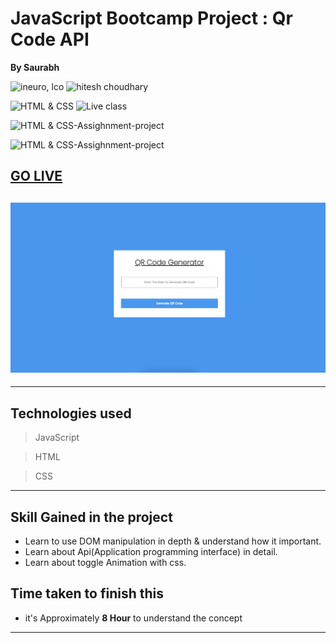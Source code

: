 # JavaScript Bootcamp Project : Qr Code API

**By Saurabh**

![ineuro, lco](https://img.shields.io/badge/iNeuron-LCO-green)
![hitesh choudhary](https://img.shields.io/badge/Hitesh--Choudhary-Full--stack--JS--bootcamp-red)

![HTML & CSS](https://img.shields.io/badge/HTML-CSS-orange)
![Live class](https://img.shields.io/badge/LIVE--CLASS-PROJECT--lightgrey)

![HTML & CSS-Assighnment-project](https://img.shields.io/badge/HTML--CSS--Javascript-red)

![HTML & CSS-Assighnment-project](https://img.shields.io/badge/Responsive-Ineuron--Assignment-blue)

## [GO LIVE](https://qr-code-api.netlify.app/)

## ![website](./Images/Project.png)

---

## Technologies used

> JavaScript

> HTML

> CSS
---

## **Skill Gained in the project**

- Learn to use DOM manipulation in depth & understand how it important. 
- Learn about Api(Application programming interface) in detail.
- Learn about toggle Animation with css.

## **Time taken to finish this**

- it's Approximately **8 Hour** to understand the concept

---